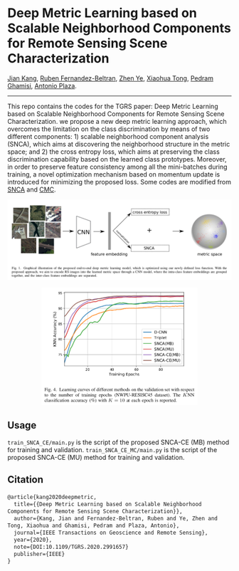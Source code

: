 
# Deep Metric Learning based on Scalable Neighborhood Components for Remote Sensing Scene Characterization

[Jian Kang](https://github.com/jiankang1991), [Ruben Fernandez-Beltran](https://scholar.google.es/citations?user=pdzJmcQAAAAJ&hl=es), [Zhen Ye](https://scholar.google.com/citations?user=wftJB7QAAAAJ&hl=en), [Xiaohua Tong](https://scholar.google.com/citations?user=Kxn4zKEAAAAJ&hl=en), [Pedram Ghamisi](http://pedram-ghamisi.com/), [Antonio Plaza](https://www.umbc.edu/rssipl/people/aplaza/).

---

This repo contains the codes for the TGRS paper: Deep Metric Learning based on Scalable Neighborhood Components for Remote Sensing Scene Characterization. we propose a new deep metric learning approach, which overcomes the limitation on the class discrimination by means of two different components: 1) scalable neighborhood component analysis (SNCA), which aims
at discovering the neighborhood structure in the metric space; and 2) the cross entropy loss, which aims at preserving the class discrimination capability based on the learned class prototypes. Moreover, in order to preserve feature consistency among all the mini-batches during training, a novel optimization mechanism based on momentum update is introduced for minimizing the proposed loss. Some codes are modified from [SNCA](https://github.com/microsoft/snca.pytorch) and [CMC](https://github.com/HobbitLong/CMC).

![alt text](./Selection_001.png)

<p align="center">
<img src="./Selection_002.png" alt="drawing" width="350"/>
</p>

## Usage
`train_SNCA_CE/main.py` is the script of the proposed SNCA-CE (MB) method for training and validation.
`train_SNCA_CE_MC/main.py` is the script of the proposed SNCA-CE (MU) method for training and validation.

## Citation

```
@article{kang2020deepmetric,
  title={{Deep Metric Learning based on Scalable Neighborhood Components for Remote Sensing Scene Characterization}},
  author={Kang, Jian and Fernandez-Beltran, Ruben and Ye, Zhen and Tong, Xiaohua and Ghamisi, Pedram and Plaza, Antonio},
  journal={IEEE Transactions on Geoscience and Remote Sensing},
  year={2020},
  note={DOI:10.1109/TGRS.2020.2991657}
  publisher={IEEE}
}

```





